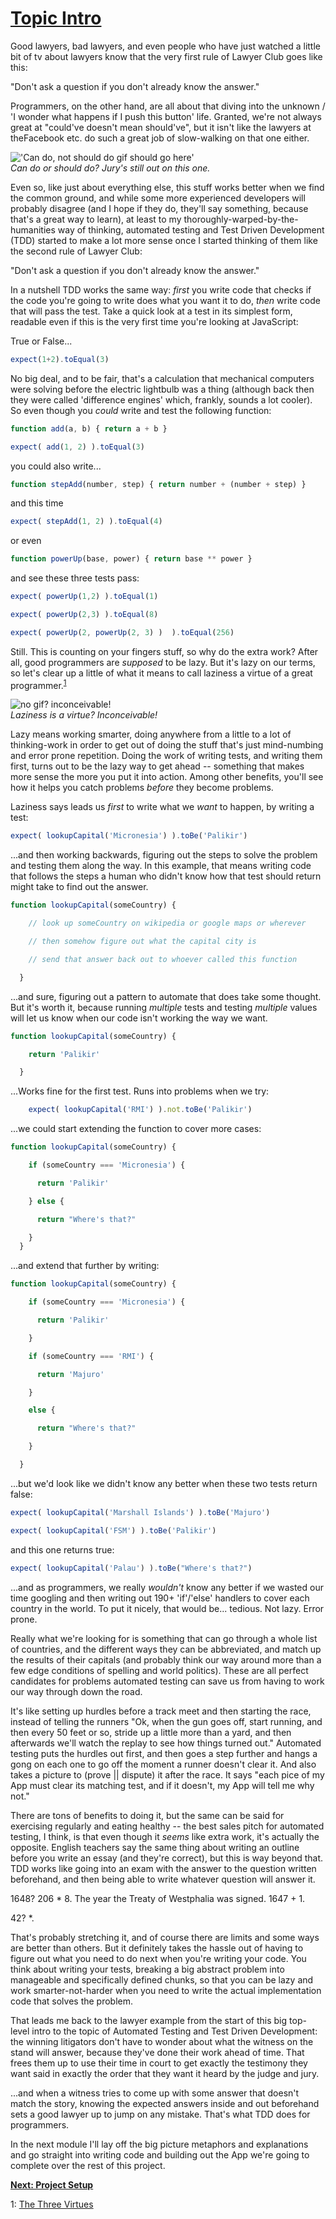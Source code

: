 # [Topic Intro](#tutorial_TopicIntro)
Good lawyers, bad lawyers, and even people who have just watched a little bit of tv about lawyers know that the very first rule of Lawyer Club goes like this:<br>

"Don't ask a question if you don't already know the answer."<br>

Programmers, on the other hand, are all about that diving into the unknown / 'I wonder what happens if I push this button' life. Granted, we're not always great at "could've doesn't mean should've", but it isn't like the lawyers at theFacebook etc. do such a great job of slow-walking on that one either.<br>

!['Can do, not should do gif should go here'](./assets/canDoNotShouldDo.gif)<br>
*Can do or should do? Jury's still out on this one.*<br>

Even so, like just about everything else, this stuff works better when we find the common ground, and while some more experienced developers will probably disagree (and I hope if they do, they'll say something, because that's a great way to learn), at least to my thoroughly-warped-by-the-humanities way of thinking, automated testing and Test Driven Development (TDD) started to make a lot more sense once I started thinking of them like the second rule of Lawyer Club:<br>

"Don't ask a question if you don't already know the answer."<br>


In a nutshell TDD works the same way: *first* you write code that checks if the code you're going to write does what you want it to do, *then* write code that will pass the test. Take a quick look at a test in its simplest form, readable even if this is the very first time you're looking at JavaScript:<br>

True or False...<br>

```javascript
expect(1+2).toEqual(3)
```

No big deal, and to be fair, that's a calculation that mechanical computers were solving before the electric lightbulb was a thing (although back then they were called 'difference engines' which, frankly, sounds a lot cooler). So even though you *could* write and test the following function:<br>

```javascript
function add(a, b) { return a + b }
```

```javascript
expect( add(1, 2) ).toEqual(3)
```

you could also write...<br>

```javascript
function stepAdd(number, step) { return number + (number + step) }
```

and this time<br>

```javascript
expect( stepAdd(1, 2) ).toEqual(4)
```
or even<br>

```javascript
function powerUp(base, power) { return base ** power }
```
and see these three tests pass:<br>
```javascript
expect( powerUp(1,2) ).toEqual(1)
```
```javascript
expect( powerUp(2,3) ).toEqual(8)
```
```javascript
expect( powerUp(2, powerUp(2, 3) )  ).toEqual(256)
```

Still. This is counting on your fingers stuff, so why do the extra work? After all, good programmers are *supposed* to be lazy. But it's lazy on our terms, so let's clear up a little of what it means to call laziness a virtue of a great programmer.<sup>[1](#footnote_1)</sup> <br>

![no gif? inconceivable!](./assets/youKeepUsingThatWord.gif)<br>
*Laziness is a virtue? Inconceivable!*<br>

 Lazy means working smarter, doing anywhere from a little to a lot of thinking-work in order to get out of doing the stuff that's just mind-numbing and error prone repetition. Doing the work of writing tests, and  writing them first, turns out to be the lazy way to get ahead -- something that makes more sense the more you put it into action. Among other benefits, you'll see how it helps you catch problems *before* they become problems.<br>

 Laziness says leads us *first* to write what we *want* to happen, by writing a test:<br>

```javascript
expect( lookupCapital('Micronesia') ).toBe('Palikir')
```

...and then working backwards, figuring out the steps to solve the problem and testing them along the way. In this example, that means writing code that follows the steps a human who didn't know how that test should return might take to find out the answer.<br>

```javascript
function lookupCapital(someCountry) {

    // look up someCountry on wikipedia or google maps or wherever

    // then somehow figure out what the capital city is

    // send that answer back out to whoever called this function

  }
```

...and sure, figuring out a pattern to automate that does take some thought. But it's worth it, because running *multiple* tests and testing *multiple* values will let us know when our code isn't working the way we want.<br>

```javascript
function lookupCapital(someCountry) {

    return 'Palikir'

  }
```

...Works fine for the first test. Runs into problems when we try:<br>

```javascript
    expect( lookupCapital('RMI') ).not.toBe('Palikir')
```

...we could start extending the function to cover more cases:<br>

```javascript
function lookupCapital(someCountry) {

    if (someCountry === 'Micronesia') {

      return 'Palikir'

    } else {

      return "Where's that?"

    }
  }
```

...and extend that further by writing:<br>

```javascript
function lookupCapital(someCountry) {

    if (someCountry === 'Micronesia') {

      return 'Palikir'

    }

    if (someCountry === 'RMI') {

      return 'Majuro'

    }

    else {

      return "Where's that?"

    }

  }
```

...but we'd look like we didn't know any better when these two tests return false:<br>

```javascript
expect( lookupCapital('Marshall Islands') ).toBe('Majuro')
```

```javascript
expect( lookupCapital('FSM') ).toBe('Palikir')
```

and this one returns true:<br>

```javascript
expect( lookupCapital('Palau') ).toBe("Where's that?")
```

...and as programmers, we really *wouldn't* know any better if we wasted our time googling and then writing out 190+ 'if'/'else' handlers to cover each country in the world. To put it nicely, that would be... tedious. Not lazy. Error prone.<br>

Really what we're looking for is something that can go through a whole list of countries, and the different ways they can be abbreviated, and match up the results of their capitals (and probably think our way around more than a few edge conditions of spelling and world politics). These are all perfect candidates for problems automated testing can save us from having to work our way through down the road.<br>

It's like setting up hurdles before a track meet and then starting the race, instead of telling the runners "Ok, when the gun goes off, start running, and then every 50 feet or so, stride up a little more than a yard, and then afterwards we'll watch the replay to see how things turned out." Automated testing puts the hurdles out first, and then goes a step further and hangs a gong on each one to go off the moment a runner doesn't clear it. And also takes a picture to (prove || dispute) it after the race. It says "each pice of my App must clear its matching test, and if it doesn't, my App will tell me why not."<br>

There are tons of benefits to doing it, but the same can be said for exercising regularly and eating healthy -- the best sales pitch for automated testing, I think, is that even though it *seems* like extra work, it's actually the opposite. English teachers say the same thing about writing an outline before you write an essay (and they're correct), but this is way beyond that. TDD works like going into an exam with the answer to the question written beforehand, and then being able to write whatever question will answer it.<br>

1648? 206 * 8. The year the Treaty of Westphalia was signed. 1647 + 1.<br>

42? *.<br>

That's probably stretching it, and of course there are limits and some ways are better than others. But it definitely takes the hassle out of having to figure out what you need to do next when you're writing your code. You think about writing your tests, breaking a big abstract problem into manageable and specifically defined chunks, so that you can be lazy and work smarter-not-harder when you need to write the actual implementation code that solves the problem.<br>

That leads me back to the lawyer example from the start of this big top-level intro to the topic of Automated Testing and Test Driven Development: the winning litigators don't have to wonder about what the witness on the stand will answer, because they've done their work ahead of time. That frees them up to use their time in court to get exactly the testimony they want said in exactly the order that they want it heard by the judge and jury.<br>

...and when a witness tries to come up with some answer that doesn't match the story, knowing the expected answers inside and out beforehand sets a good lawyer up to jump on any mistake. That's what TDD does for programmers.<br>

In the next module I'll lay off the big picture metaphors and explanations and go straight into writing code and building out the App we're going to complete over the rest of this project.<br>

[**Next: Project Setup**](./tutorial_projectSetup.md)<br>

<a name="footnote_1">1</a>: [The Three Virtues](http://threevirtues.com)<br>
